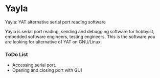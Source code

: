 # Yayla
Yayla: YAT alternative serial port reading software

Yayla is serial port reading, sending and debugging software for hobbyist, embedded software engineers, testing engineers.
This is the software you are looking for alternative of YAT on GNU/Linux.

### ToDo List

* Accessing serial port.
* Opening and closing port with GUI

 
